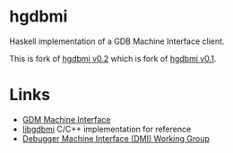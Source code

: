 hgdbmi
======

Haskell implementation of a GDB Machine Interface client.

This is fork of [hgdbmi v0.2](https://github.com/copton/hgdbmi)
which is fork of [hgdbmi v0.1](http://neugierig.org/software/darcs/browse/?r=hgdbmi;a=summary).

Links
=====
 * [GDM Machine Interface](http://sourceware.org/gdb/current/onlinedocs/gdb/GDB_002fMI.html)
 * [libgdbmi](http://sourceforge.net/projects/libmigdb/) C/C++ implementation for reference
 * [Debugger Machine Interface (DMI) Working Group](https://wiki.linuxfoundation.org/en/Debugger_Machine_Interface_(DMI))
